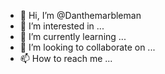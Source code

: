 - 👋 Hi, I’m @Danthemarbleman
- 👀 I’m interested in ...
- 🌱 I’m currently learning ...
- 💞️ I’m looking to collaborate on ...
- 📫 How to reach me ...

<!---
Danthemarbleman/Danthemarbleman is a ✨ special ✨ repository because its `README.md` (this file) appears on your GitHub profile.
You can click the Preview link to take a look at your changes.
--->
